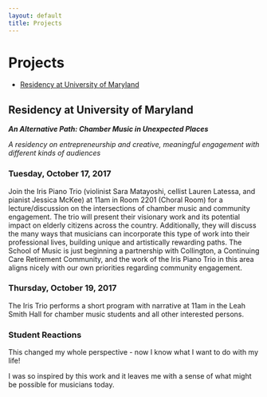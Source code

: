 ```yaml
---
layout: default
title: Projects
---
```


# Projects

* [Residency at University of Maryland](umd.html)


## Residency at University of Maryland

***An Alternative Path: Chamber Music in Unexpected Places***

*A residency on entrepreneurship and creative, meaningful engagement with different kinds of audiences*

### Tuesday, October 17, 2017

Join the Iris Piano Trio (violinist Sara Matayoshi, cellist Lauren Latessa, and pianist Jessica McKee) at 11am in Room 2201 (Choral Room) for a lecture/discussion on the intersections of chamber music and community engagement. The trio will present their visionary work and its potential impact on elderly citizens across the country. Additionally, they will discuss the many ways that musicians can incorporate this type of work into their professional lives, building unique and artistically rewarding paths. The School of Music is just beginning a partnership with Collington, a Continuing Care Retirement Community, and the work of the Iris Piano Trio in this area aligns nicely with our own priorities regarding community engagement.

### Thursday, October 19, 2017

The Iris Trio performs a short program with narrative at 11am in the Leah Smith Hall for chamber music students and all other interested persons.

### Student Reactions

This changed my whole perspective - now I know what I want to do with my life!

I was so inspired by this work and it leaves me with a sense of what might be possible for musicians today.  